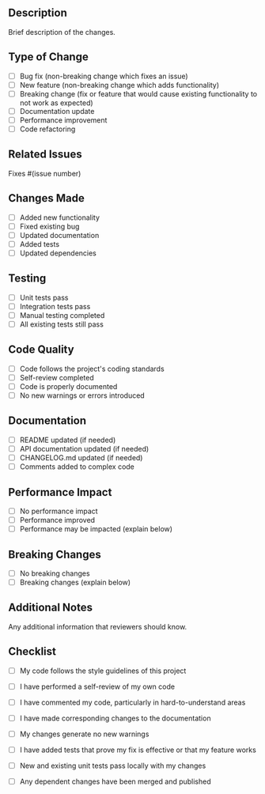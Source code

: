 ## Description
Brief description of the changes.

## Type of Change
- [ ] Bug fix (non-breaking change which fixes an issue)
- [ ] New feature (non-breaking change which adds functionality)
- [ ] Breaking change (fix or feature that would cause existing functionality to not work as expected)
- [ ] Documentation update
- [ ] Performance improvement
- [ ] Code refactoring

## Related Issues
Fixes #(issue number)

## Changes Made
- [ ] Added new functionality
- [ ] Fixed existing bug
- [ ] Updated documentation
- [ ] Added tests
- [ ] Updated dependencies

## Testing
- [ ] Unit tests pass
- [ ] Integration tests pass
- [ ] Manual testing completed
- [ ] All existing tests still pass

## Code Quality
- [ ] Code follows the project's coding standards
- [ ] Self-review completed
- [ ] Code is properly documented
- [ ] No new warnings or errors introduced

## Documentation
- [ ] README updated (if needed)
- [ ] API documentation updated (if needed)
- [ ] CHANGELOG.md updated (if needed)
- [ ] Comments added to complex code

## Performance Impact
- [ ] No performance impact
- [ ] Performance improved
- [ ] Performance may be impacted (explain below)

## Breaking Changes
- [ ] No breaking changes
- [ ] Breaking changes (explain below)

## Additional Notes
Any additional information that reviewers should know.

## Checklist
- [ ] My code follows the style guidelines of this project
- [ ] I have performed a self-review of my own code
- [ ] I have commented my code, particularly in hard-to-understand areas
- [ ] I have made corresponding changes to the documentation
- [ ] My changes generate no new warnings
- [ ] I have added tests that prove my fix is effective or that my feature works
- [ ] New and existing unit tests pass locally with my changes
- [ ] Any dependent changes have been merged and published




